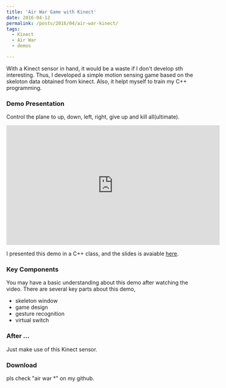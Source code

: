```yaml
---
title: 'Air War Game with Kinect'
date: 2016-04-12
permalink: /posts/2016/04/air-war-kinect/
tags:
  - Kinect
  - Air War
  - demos

---
```


With a Kinect sensor in hand, it would be  a waste if I don't develop sth interesting. Thus, I developed a simple motion sensing game based on the skeloton data obtained from kinect. Also, it helpt myself to train my C++ programming. 

### Demo Presentation

Control the plane to up, down, left, right, give up and kill all(ultimate).

<iframe width="560" height="315" src="https://www.youtube.com/embed/G7fK6GrSmB4" frameborder="0" allowfullscreen></iframe>

I presented this demo in a C++ class, and the slides is avaiable [here](/files/demos/air_war/presentations.pdf).

### Key Components

You may have a basic understanding about this demo after watching the video. There are several key parts about this demo,

- skeleton window
- game design
- gesture recognition
- virtual switch

### After ...

Just make use of this Kinect sensor.

### Download

pls check "air war *" on my github.